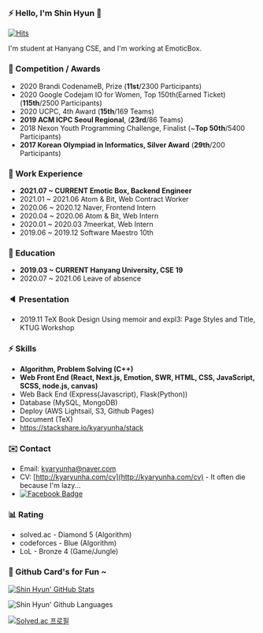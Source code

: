 ### ⚡ Hello, I'm Shin Hyun 👋


[![Hits](https://hits.seeyoufarm.com/api/count/incr/badge.svg?url=https%3A%2F%2Fgithub.com%2Fkyaryunha)](https://hits.seeyoufarm.com)

I'm student at Hanyang CSE, and I'm working at EmoticBox.

### 🥈 Competition / Awards
- 2020 Brandi CodenameB, Prize (**11st**/2300 Participants)
- 2020 Google Codejam IO for Women, Top 150th(Earned Ticket) (**115th**/2500 Participants)
- 2020 UCPC, 4th Award (**15th**/169 Teams)
- **2019 ACM ICPC Seoul Regional**, (**23rd**/86 Teams)
- 2018 Nexon Youth Programming Challenge, Finalist (~**Top 50th**/5400 Participants)
- **2017 Korean Olympiad in Informatics, Silver Award** (**29th**/200 Participants) 

### 🏢 Work Experience

- **2021.07 ~ CURRENT Emotic Box, Backend Engineer**
- 2021.01 ~ 2021.06    Atom & Bit, Web Contract Worker
- 2020.06 ~ 2020.12    Naver, Frontend Intern
- 2020.04 ~ 2020.06   Atom & Bit, Web Intern
- 2020.01 ~ 2020.03   7meerkat, Web Intern
- 2019.06 ~ 2019.12    Software Maestro 10th 

### 🏫 Education

- **2019.03 ~ CURRENT    Hanyang University, CSE 19**
- 2020.07 ~ 2021.06    Leave of absence 

### 🔈 Presentation
- 2019.11 TeX Book Design Using memoir and expl3: Page Styles and Title, KTUG Workshop

### ⚡ Skills 
- **Algorithm, Problem Solving (C++)**
- **Web Front End (React, Next.js, Emotion, SWR, HTML, CSS, JavaScript, SCSS, node.js, canvas)**
- Web Back End (Express(Javascript), Flask(Python))
- Database (MySQL, MongoDB)
- Deploy (AWS Lightsail, S3, Github Pages)
- Document (TeX) 
- https://stackshare.io/kyaryunha/stack 

### ✉️ Contact

- Email: kyaryunha@naver.com
- CV: [http://kyaryunha.com/cv](http://kyaryunha.com/cv) - It often die because I'm lazy... 
- [![Facebook Badge](https://img.shields.io/badge/-Facebook-3b5998?style=flat-square&logo=facebook&logoColor=white&link=https://www.facebook.com/kyaryunha)](https://www.facebook.com/kyaryunha)

### 📊 Rating
- solved.ac - Diamond 5 (Algorithm)
- codeforces - Blue (Algorithm)
- LoL - Bronze 4 (Game/Jungle)

### 🎴 Github Card's for Fun ~ 

[![Shin Hyun' GitHub Stats](https://github-readme-stats.vercel.app/api?username=kyaryunha)](https://github.com/kyaryunha)

![Shin Hyun' Github Languages](https://github-readme-stats.vercel.app/api/top-langs/?username=kyaryunha)

[![Solved.ac 프로필](http://mazassumnida.wtf/api/v2/generate_badge?boj=kyaryunha_cpp)](https://solved.ac/kyaryunha_cpp) 

